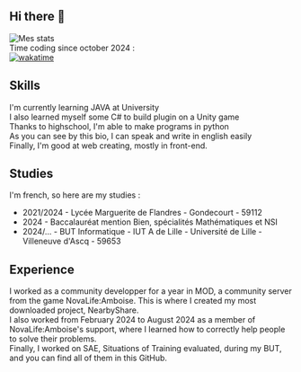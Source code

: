 ## Hi there 👋

![Mes stats](https://github-readme-stats.vercel.app/api?username=icecubefr)  
Time coding since october 2024 :  
[![wakatime](https://wakatime.com/badge/user/a9c2ac79-5715-46ac-8b12-4e76019cbc49.svg)](https://wakatime.com/@a9c2ac79-5715-46ac-8b12-4e76019cbc49)

## Skills

I'm currently learning JAVA at University  
I also learned myself some C# to build plugin on a Unity game  
Thanks to highschool, I'm able to make programs in python  
As you can see by this bio, I can speak and write in english easily  
Finally, I'm good at web creating, mostly in front-end.  

## Studies
I'm french, so here are my studies :  
- 2021/2024 - Lycée Marguerite de Flandres - Gondecourt - 59112
- 2024 - Baccalauréat mention Bien, spécialités Mathématiques et NSI
- 2024/... - BUT Informatique - IUT A de Lille - Université de Lille - Villeneuve d'Ascq - 59653

## Experience
I worked as a community developper for a year in MOD, a community server from the game NovaLife:Amboise. This is where I created my most downloaded project, NearbyShare.  
I also worked from February 2024 to August 2024 as a member of NovaLife:Amboise's support, where I learned how to correctly help people to solve their problems.  
Finally, I worked on SAE, Situations of Training evaluated, during my BUT, and you can find all of them in this GitHub.  
